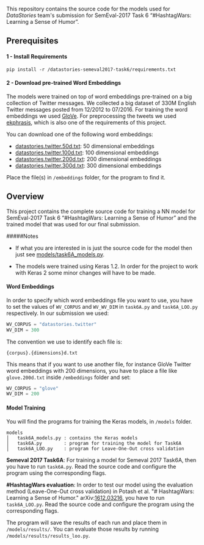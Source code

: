 This repository contains the source code for the models used for _DataStories_ team's submission 
for SemEval-2017 Task 6 “#HashtagWars: Learning a Sense of Humor”.


## Prerequisites
#### 1 - Install Requirements
```
pip install -r /datastories-semeval2017-task6/requirements.txt
```

#### 2 - Download pre-trained Word Embeddings
The models were trained on top of word embeddings pre-trained on a big collection of Twitter messages.
We collected a big dataset of 330M English Twitter messages posted from 12/2012 to 07/2016. 
For training the word embeddings we used [GloVe](https://github.com/stanfordnlp/GloVe).
For preprocessing the tweets we used [ekphrasis](https://github.com/cbaziotis/ekphrasis), 
which is also one of the requirements of this project.

You can download one of the following word embeddings:
- [datastories.twitter.50d.txt](https://mega.nz/#!zsQXmZYI): 50 dimensional embeddings
- [datastories.twitter.100d.txt](https://mega.nz/#!OsYTjIrQ): 100 dimensional embeddings
- [datastories.twitter.200d.txt](https://mega.nz/#!W5BXBISB): 200 dimensional embeddings
- [datastories.twitter.300d.txt](https://github.com/cbaziotis/ekphrasis): 300 dimensional embeddings

Place the file(s) in `/embeddings` folder, for the program to find it.


## Overview

This project contains the complete source code for training a NN model 
for SemEval-2017 Task 6 “#HashtagWars: Learning a Sense of Humor” and 
the trained model that was used for our final submission. 

#####Notes

* If what you are interested in is just the source code for the model then just see 
[models/task6A_models.py](https://github.com/cbaziotis/datastories-semeval2017-task6/blob/master/models/task6A_models.py).

* The models were trained using Keras 1.2. In order for the project to work with Keras 2 some minor changes will have to be made.



#### Word Embeddings
In order to specify which word embeddings file you want to use, 
you have to set the values of `WV_CORPUS` and `WV_WV_DIM` in `task6A.py` and `task6A_LOO.py` respectively.
In our submission we used:
```python
WV_CORPUS = "datastories.twitter"
WV_DIM = 300
```

The convention we use to identify each file is:
```
{corpus}.{dimensions}d.txt
```

This means that if you want to use another file, for instance GloVe Twitter word embeddings with 200 dimensions,
you have to place a file like `glove.200d.txt` inside `/embeddings` folder and set:
```python
WV_CORPUS = "glove"
WV_DIM = 200
```


#### Model Training
You will find the programs for training the Keras models, in `/models` folder.
```
models
│   task6A_models.py : contains the Keras models
│   task6A.py        : program for training the model for Task6A
│   task6A_LOO.py    : program for Leave-One-Out cross validation
```

**Semeval 2017 Task6A**: For training a model for Semeval 2017 Task6A, then you have to run `task6A.py`. 
Read the source code and configure the program using the corresponding flags.

**#HashtagWars evaluation**: 
In order to test our model using the evaluation method (Leave-One-Out cross validation) in 
Potash et al. "# HashtagWars: Learning a Sense of Humor." arXiv:[1612.03216](https://arxiv.org/abs/1612.03216),
you have to run `task6A_LOO.py`.
Read the source code and configure the program using the corresponding flags.

The program will save the results of each run and place them in `/models/results/`.
You can evaluate those results by running `/models/results/results_loo.py`.

